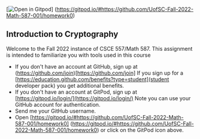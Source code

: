 [![Open in Gitpod](https://gitpod.io/button/open-in-gitpod.svg)]
(https://gitpod.io/#https://github.com/UofSC-Fall-2022-Math-587-001/homework0)

## Introduction to Cryptography 

Welcome to the Fall 2022 instance of CSCE 557/Math 587. This assignment is intended to 
familiarize you with tools used in this course

- If you don't have an account at GitHub, sign up at (https://github.com/join)[https://github.com/join]
If you sign up for a [https://education.github.com/benefits?type=student](student developer pack)
you get additional benefits.
- If you don't have an account at GitPod, sign up at [https://gitpod.io/login/](https://gitpod.io/login/)
Note you can use your GitHub account for authentication. 
- Send me your GitHub username. 
- Open [https://gitpod.io/#https://github.com/UofSC-Fall-2022-Math-587-001/homework0]
(https://gitpod.io/#https://github.com/UofSC-Fall-2022-Math-587-001/homework0) or click on 
the GitPod icon above. 

